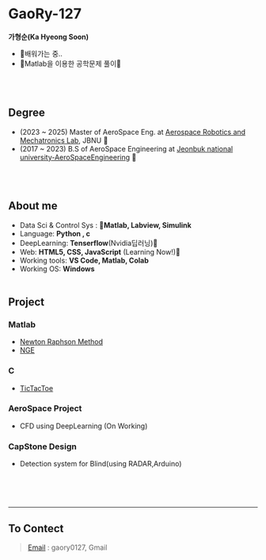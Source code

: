 # GaoRy-127

__가형순(Ka Hyeong Soon)__
  * 🌱배워가는 중.. 
  * 👀Matlab을 이용한 공학문제 풀이:star2:

<br/><br/>
## Degree
  * (2023 ~ 2025) Master of AeroSpace Eng. at [Aerospace Robotics and Mechatronics Lab](https://sites.google.com/view/armlab), JBNU :rocket:
  * (2017 ~ 2023) B.S of AeroSpace Engineering at [Jeonbuk national university-AeroSpaceEngineering](https://aerospace.jbnu.ac.kr/aerospace/index.do) :rocket:

<br/><br/>
## About me
  * Data Sci & Control Sys : __:star2:Matlab, Labview, Simulink__
  * Language: __Python , c__ 
  * DeepLearning: __Tenserflow__(Nvidia딥러닝)🌱  
  * Web: __HTML5, CSS, JavaScript__ (Learning Now!)🌱
  * Working tools: __VS Code, Matlab, Colab__
  * Working OS: __Windows__
<br/><br/> 
      
## Project
  
   ### Matlab
  * [Newton Raphson Method](https://github.com/GaoRy-127/NewtonRaph)     
  * [NGE](https://github.com/GaoRy-127/NGE)<br/>
  
   ### C 
  * [TicTacToe](https://github.com/GaoRy-127/TicTacToe)<br/>  
  
   ### AeroSpace Project
  * CFD using DeepLearning (On Working)
  
   ### CapStone Design
  * Detection system for Blind(using RADAR,Arduino)
  
<br/><br/><br/> 
    
   
------

## To Contect
  > [Email](mailto:gaory0127@gmail.com) : gaory0127, Gmail




<!---
GaoRy-127/GaoRy-127 is a ✨ special ✨ repository because its `README.md` (this file) appears on your GitHub profile.
You can click the Preview link to take a look at your changes.
--->
